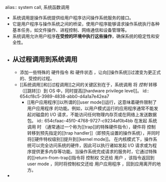 alias:: system call, 系统函数调用

- 系统调用是操作系统提供给用户程序访问操作系统服务的接口。
- 它是用户程序与操作系统之间的桥梁，使用户程序能够请求操作系统执行各种基本任务，如文件操作、进程控制、网络通信和设备管理等。
- 系统调用允许用户程序**在受控的环境中执行这些操作**，确保系统的稳定性和安全性。
- ## 从过程调用到系统调用
	- 添加一些特殊的 硬件指令 和 硬件状态 ，让向[[操作系统]]过渡变为更正式的、受控的过程。
	- [[系统调用]]和[[过程调用]]之间的关键区别在于，系统调用 将 *控制* 转移（[[跳转]]）到 OS 中，同时提高[[hardware privilege level]]。
	  id:: 654cf8c5-3989-4838-abb0-d4a1a7e42ea7
		- [[用户应用程序]]以所谓的[[user mode]]运行，这意味着硬件限制了 用户应用程序 的功能。例如，以用户模式运行的应用程序通常不能发起对磁盘的 I/O 请求，不能访问任何物理内存页或在网络上发送数据包。
		  id:: 654cfaac-45f0-4768-9727-c9234af0b4bb
		  在发起 系统调用 时 （通常通过一个称为[[trap]]的特殊硬件指令），硬件将 控制 转移到预先指定的[[trap handler]]（即预先设置的操作系统），并同时将[[硬件特权级别]]提升到[[kernel mode]]。
		  在内核模式下，操作系统可以完全访问系统的硬件，因此可以执行诸如发起 I/O 请求或为程序提供更多内存等功能。当操作系统完成请求的服务时，它通过特殊的[[return-from-trap]]指令将 控制权 交还给 用户 ，该指令返回到 user mode ，同时将控制权交还给 用户应用程序 ，回到应用离开的地方。
-